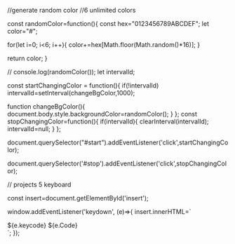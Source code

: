 //generate random color
//6 unlimited colors

const randomColor=function(){
  const hex="0123456789ABCDEF";
  let color="#";

  for(let i=0; i<6; i++){
    color+=hex[Math.floor(Math.random()*16)];
  }

  return color;
}

// console.log(randomColor());
let intervalId;

const startChangingColor = function(){
  if(!intervalId)
  intervalId=setInterval(changeBgColor,1000);

  function changeBgColor(){ 
    document.body.style.backgroundColor=randomColor();
  }
};
const stopChangingColor=function(){
  if(intervalId){
    clearInterval(intervalId);
    intervalId=null;
  }
};

document.querySelector("#start").addEventListener('click',startChangingColor);

document.querySelector('#stop').addEventListener('click',stopChangingColor);

// projects 5 keyboard


const insert=document.getElementById('insert');

window.addEventListener('keydown', (e)=>{
  insert.innerHTML=`
  <div class='color>
    <table>
      <tr>
        <th>Key</th>
        <th>Keycode</th>
        <th>Code</th>
      </tr>
      <tr>
        <td>${e.key === ' ' ? 'space' : e.key}</td>
        <td>${e.keycode}</td>
        <td>${e.Code}</td>
      </tr>
    </table>    
  </div>
  `;
});